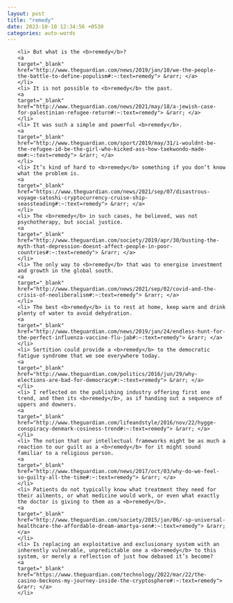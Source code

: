 ```yaml
---
layout: post
title: "remedy"
date: 2023-10-10 12:34:56 +0530
categories: auto-words
---
```

<ol>

    <li> But what is the <b>remedy</b>?
    <a 
    target="_blank" 
    href="http://www.theguardian.com/news/2019/jan/10/we-the-people-the-battle-to-define-populism#:~:text=remedy"> &rarr; </a>
    </li>
    <li> It is not possible to <b>remedy</b> the past.
    <a 
    target="_blank" 
    href="http://www.theguardian.com/news/2021/may/18/a-jewish-case-for-palestinian-refugee-return#:~:text=remedy"> &rarr; </a>
    </li>
    <li> It was such a simple and powerful <b>remedy</b>.
    <a 
    target="_blank" 
    href="http://www.theguardian.com/sport/2019/may/31/i-wouldnt-be-the-refugee-id-be-the-girl-who-kicked-ass-how-taekwondo-made-me#:~:text=remedy"> &rarr; </a>
    </li>
    <li> It’s kind of hard to <b>remedy</b> something if you don’t know what the problem is.
    <a 
    target="_blank" 
    href="https://www.theguardian.com/news/2021/sep/07/disastrous-voyage-satoshi-cryptocurrency-cruise-ship-seassteading#:~:text=remedy"> &rarr; </a>
    </li>
    <li> The <b>remedy</b> in such cases, he believed, was not psychotherapy, but social justice.
    <a 
    target="_blank" 
    href="http://www.theguardian.com/society/2019/apr/30/busting-the-myth-that-depression-doesnt-affect-people-in-poor-countries#:~:text=remedy"> &rarr; </a>
    </li>
    <li> The only way to <b>remedy</b> that was to energise investment and growth in the global south.
    <a 
    target="_blank" 
    href="http://www.theguardian.com/news/2021/sep/02/covid-and-the-crisis-of-neoliberalism#:~:text=remedy"> &rarr; </a>
    </li>
    <li> The best <b>remedy</b> is to rest at home, keep warm and drink plenty of water to avoid dehydration.
    <a 
    target="_blank" 
    href="http://www.theguardian.com/news/2019/jan/24/endless-hunt-for-the-perfect-influenza-vaccine-flu-jab#:~:text=remedy"> &rarr; </a>
    </li>
    <li> Sortition could provide a <b>remedy</b> to the democratic fatigue syndrome that we see everywhere today.
    <a 
    target="_blank" 
    href="http://www.theguardian.com/politics/2016/jun/29/why-elections-are-bad-for-democracy#:~:text=remedy"> &rarr; </a>
    </li>
    <li> I reflected on the publishing industry offering first one trend, and then its <b>remedy</b>, as if handing out a sequence of uppers and downers.
    <a 
    target="_blank" 
    href="http://www.theguardian.com/lifeandstyle/2016/nov/22/hygge-conspiracy-denmark-cosiness-trend#:~:text=remedy"> &rarr; </a>
    </li>
    <li> The notion that our intellectual frameworks might be as much a reaction to our guilt as a <b>remedy</b> for it might sound familiar to a religious person.
    <a 
    target="_blank" 
    href="http://www.theguardian.com/news/2017/oct/03/why-do-we-feel-so-guilty-all-the-time#:~:text=remedy"> &rarr; </a>
    </li>
    <li> Patients do not typically know what treatment they need for their ailments, or what medicine would work, or even what exactly the doctor is giving to them as a <b>remedy</b>.
    <a 
    target="_blank" 
    href="http://www.theguardian.com/society/2015/jan/06/-sp-universal-healthcare-the-affordable-dream-amartya-sen#:~:text=remedy"> &rarr; </a>
    </li>
    <li> Is replacing an exploitative and exclusionary system with an inherently vulnerable, unpredictable one a <b>remedy</b> to this system, or merely a reflection of just how debased it’s become?
    <a 
    target="_blank" 
    href="https://www.theguardian.com/technology/2022/mar/22/the-casino-beckons-my-journey-inside-the-cryptosphere#:~:text=remedy"> &rarr; </a>
    </li>